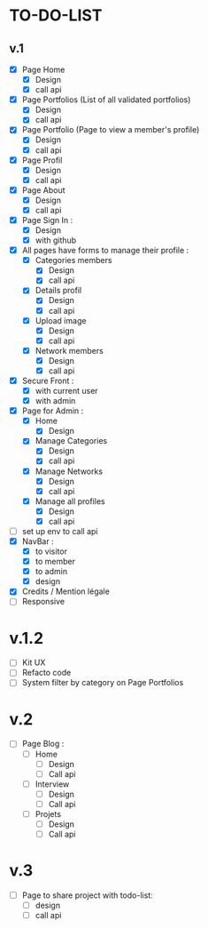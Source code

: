 # TO-DO-LIST

## v.1

- [X] Page Home
  - [X] Design
  - [X] call api
- [X] Page Portfolios (List of all validated portfolios)
  - [X] Design
  - [X] call api
- [X] Page Portfolio (Page to view a member's profile)
  - [X] Design
  - [X] call api
- [X] Page Profil
  - [X] Design
  - [X] call api
- [X] Page About
  - [X] Design
  - [X] call api
- [X] Page Sign In :
  - [X] Design
  - [X] with github
- [X] All pages have forms to manage their profile :
  - [X] Categories members
    - [X] Design
    - [X] call api
  - [X] Details profil
    - [X] Design
    - [X] call api
  - [X] Upload image
    - [X] Design
    - [X] call api
  - [X] Network members
    - [X] Design
    - [X] call api
- [X] Secure Front :
  - [X] with current user
  - [X] with admin
- [X] Page for Admin :
  - [X] Home
    - [X] Design
  - [X] Manage Categories
    - [X] Design
    - [X] call api
  - [X] Manage Networks
    - [X] Design
    - [X] call api
  - [X] Manage all profiles
    - [X] Design
    - [X] call api
- [ ] set up env to call api
- [X] NavBar :
  - [X] to visitor
  - [x] to member
  - [X] to admin
  - [X] design
- [X] Credits / Mention légale  
- [ ] Responsive

# v.1.2

- [ ] Kit UX
- [ ] Refacto code
- [ ] System filter by category on Page Portfolios

# v.2

- [ ] Page Blog :
  - [ ] Home
    - [ ] Design
    - [ ] Call api
  - [ ] Interview
    - [ ] Design
    - [ ] Call api
  - [ ] Projets
    - [ ] Design
    - [ ] Call api

# v.3
- [ ] Page to share project with todo-list:
  - [ ] design
  - [ ] call api